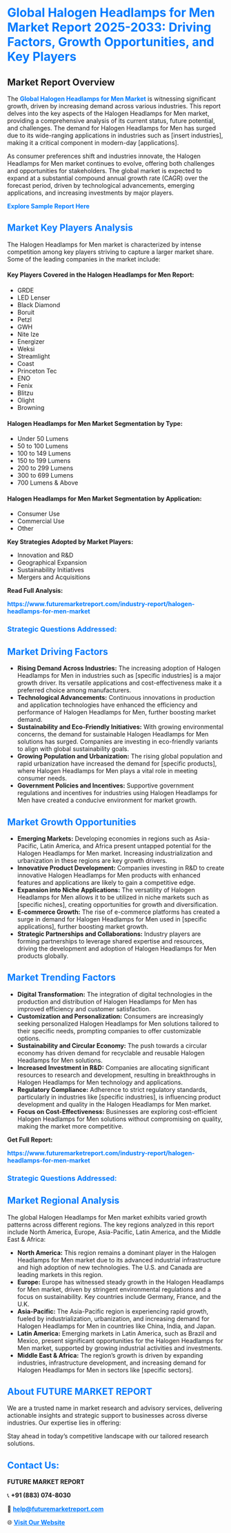 <h1 style="color: #007BFF;">Global Halogen Headlamps for Men Market Report 2025-2033: Driving Factors, Growth Opportunities, and Key Players</h1>

<section id="overview">
<h2>Market Report Overview</h2>
<p>The <a href="https://www.futuremarketreport.com/industry-report/halogen-headlamps-for-men-market" style="color: #007BFF; text-decoration: none;"><strong>Global Halogen Headlamps for Men Market</strong></a> is witnessing significant growth, driven by increasing demand across various industries. This report delves into the key aspects of the Halogen Headlamps for Men market, providing a comprehensive analysis of its current status, future potential, and challenges. The demand for Halogen Headlamps for Men has surged due to its wide-ranging applications in industries such as [insert industries], making it a critical component in modern-day [applications].</p>
<p>As consumer preferences shift and industries innovate, the Halogen Headlamps for Men market continues to evolve, offering both challenges and opportunities for stakeholders. The global market is expected to expand at a substantial compound annual growth rate (CAGR) over the forecast period, driven by technological advancements, emerging applications, and increasing investments by major players.</p>
</section>

<section id="overview">
<p><a href="https://www.futuremarketreport.com/request-sample/reportId=56439" style="color: #007BFF; text-decoration: none;"><strong>Explore Sample Report Here</strong></a></p>
</section>

<section id="key-players">
<h2 style="color: #007BFF;">Market Key Players Analysis</h2>
<p>The Halogen Headlamps for Men market is characterized by intense competition among key players striving to capture a larger market share. Some of the leading companies in the market include:</p>
<h4>Key Players Covered in the Halogen Headlamps for Men Report:</h4>
<ul><li>GRDE</li><li>LED Lenser</li><li>Black Diamond</li><li>Boruit</li><li>Petzl</li><li>GWH</li><li>Nite Ize</li><li>Energizer</li><li>Weksi</li><li>Streamlight</li><li>Coast</li><li>Princeton Tec</li><li>ENO</li><li>Fenix</li><li>Blitzu</li><li>Olight</li><li>Browning</li></ul>
<h4>Halogen Headlamps for Men Market Segmentation by Type:</h4>
<ul><li>Under 50 Lumens</li><li>50 to 100 Lumens</li><li>100 to 149 Lumens</li><li>150 to 199 Lumens</li><li>200 to 299 Lumens</li><li>300 to 699 Lumens</li><li>700 Lumens &amp; Above</li></ul>

<h4>Halogen Headlamps for Men Market Segmentation by Application:</h4>
<ul><li>Consumer Use</li><li>Commercial Use</li><li>Other</li></ul>
<p><strong>Key Strategies Adopted by Market Players:</strong></p>
<ul>
<li>Innovation and R&D</li>
<li>Geographical Expansion</li>
<li>Sustainability Initiatives</li>
<li>Mergers and Acquisitions</li>
</ul>
</section>

<section>
<p><strong>Read Full Analysis: </strong></p><a href="https://www.futuremarketreport.com/industry-report/halogen-headlamps-for-men-market" style="color: #007BFF; text-decoration: none;"><strong>https://www.futuremarketreport.com/industry-report/halogen-headlamps-for-men-market</strong></a>
<h3 style="color: #007BFF;">Strategic Questions Addressed:</h3>
</section>

<section id="driving-factors">
<h2 style="color: #007BFF;">Market Driving Factors</h2>
<ul>
<li><strong>Rising Demand Across Industries:</strong> The increasing adoption of Halogen Headlamps for Men in industries such as [specific industries] is a major growth driver. Its versatile applications and cost-effectiveness make it a preferred choice among manufacturers.</li>
<li><strong>Technological Advancements:</strong> Continuous innovations in production and application technologies have enhanced the efficiency and performance of Halogen Headlamps for Men, further boosting market demand.</li>
<li><strong>Sustainability and Eco-Friendly Initiatives:</strong> With growing environmental concerns, the demand for sustainable Halogen Headlamps for Men solutions has surged. Companies are investing in eco-friendly variants to align with global sustainability goals.</li>
<li><strong>Growing Population and Urbanization:</strong> The rising global population and rapid urbanization have increased the demand for [specific products], where Halogen Headlamps for Men plays a vital role in meeting consumer needs.</li>
<li><strong>Government Policies and Incentives:</strong> Supportive government regulations and incentives for industries using Halogen Headlamps for Men have created a conducive environment for market growth.</li>
</ul>
</section>

<section id="growth-opportunities">
<h2 style="color: #007BFF;">Market Growth Opportunities</h2>
<ul>
<li><strong>Emerging Markets:</strong> Developing economies in regions such as Asia-Pacific, Latin America, and Africa present untapped potential for the Halogen Headlamps for Men market. Increasing industrialization and urbanization in these regions are key growth drivers.</li>
<li><strong>Innovative Product Development:</strong> Companies investing in R&D to create innovative Halogen Headlamps for Men products with enhanced features and applications are likely to gain a competitive edge.</li>
<li><strong>Expansion into Niche Applications:</strong> The versatility of Halogen Headlamps for Men allows it to be utilized in niche markets such as [specific niches], creating opportunities for growth and diversification.</li>
<li><strong>E-commerce Growth:</strong> The rise of e-commerce platforms has created a surge in demand for Halogen Headlamps for Men used in [specific applications], further boosting market growth.</li>
<li><strong>Strategic Partnerships and Collaborations:</strong> Industry players are forming partnerships to leverage shared expertise and resources, driving the development and adoption of Halogen Headlamps for Men products globally.</li>
</ul>
</section>

<section id="trending-factors">
<h2 style="color: #007BFF;">Market Trending Factors</h2>
<ul>
<li><strong>Digital Transformation:</strong> The integration of digital technologies in the production and distribution of Halogen Headlamps for Men has improved efficiency and customer satisfaction.</li>
<li><strong>Customization and Personalization:</strong> Consumers are increasingly seeking personalized Halogen Headlamps for Men solutions tailored to their specific needs, prompting companies to offer customizable options.</li>
<li><strong>Sustainability and Circular Economy:</strong> The push towards a circular economy has driven demand for recyclable and reusable Halogen Headlamps for Men solutions.</li>
<li><strong>Increased Investment in R&D:</strong> Companies are allocating significant resources to research and development, resulting in breakthroughs in Halogen Headlamps for Men technology and applications.</li>
<li><strong>Regulatory Compliance:</strong> Adherence to strict regulatory standards, particularly in industries like [specific industries], is influencing product development and quality in the Halogen Headlamps for Men market.</li>
<li><strong>Focus on Cost-Effectiveness:</strong> Businesses are exploring cost-efficient Halogen Headlamps for Men solutions without compromising on quality, making the market more competitive.</li>
</ul>
</section>

<section>
<p><strong>Get Full Report: </strong></p><a href="https://www.futuremarketreport.com/industry-report/halogen-headlamps-for-men-market" style="color: #007BFF; text-decoration: none;"><strong>https://www.futuremarketreport.com/industry-report/halogen-headlamps-for-men-market</strong></a>
<h3 style="color: #007BFF;">Strategic Questions Addressed:</h3>
</section>


<section id="regional-analysis">
<h2 style="color: #007BFF;">Market Regional Analysis</h2>
<p>The global Halogen Headlamps for Men market exhibits varied growth patterns across different regions. The key regions analyzed in this report include North America, Europe, Asia-Pacific, Latin America, and the Middle East & Africa:</p>
<ul>
<li><strong>North America:</strong> This region remains a dominant player in the Halogen Headlamps for Men market due to its advanced industrial infrastructure and high adoption of new technologies. The U.S. and Canada are leading markets in this region.</li>
<li><strong>Europe:</strong> Europe has witnessed steady growth in the Halogen Headlamps for Men market, driven by stringent environmental regulations and a focus on sustainability. Key countries include Germany, France, and the U.K.</li>
<li><strong>Asia-Pacific:</strong> The Asia-Pacific region is experiencing rapid growth, fueled by industrialization, urbanization, and increasing demand for Halogen Headlamps for Men in countries like China, India, and Japan.</li>
<li><strong>Latin America:</strong> Emerging markets in Latin America, such as Brazil and Mexico, present significant opportunities for the Halogen Headlamps for Men market, supported by growing industrial activities and investments.</li>
<li><strong>Middle East & Africa:</strong> The region’s growth is driven by expanding industries, infrastructure development, and increasing demand for Halogen Headlamps for Men in sectors like [specific sectors].</li>
</ul>
</section>

<footer>
<h2 style="color: #007BFF;">About FUTURE MARKET REPORT</h2>
<p>We are a trusted name in market research and advisory services, delivering actionable insights and strategic support to businesses across diverse industries. Our expertise lies in offering:</p>

<p>Stay ahead in today’s competitive landscape with our tailored research solutions.</p>

<h2 style="color: #007BFF;">Contact Us:</h2>
<p><strong>FUTURE MARKET REPORT</strong></p>
<p>📞 <strong>+91 (883) 074-8030</strong></p>
<p>📧 <strong><a href="mailto:help@futuremarketreport.com" style="color: #007BFF;">help@futuremarketreport.com</a></strong></p>
<p>🌐 <strong><a href="https://www.futuremarketreport.com/" style="color: #007BFF;">Visit Our Website</a></strong></p>
</footer>